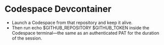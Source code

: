 # Codespace Devcontainer

- Launch a Codespace from that repository and keep it alive. 
- Then run echo $GITHUB_REPOSITORY $GITHUB_TOKEN inside the Codespace terminal—the same as an authenticated PAT for the duration of the session.
